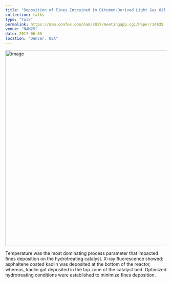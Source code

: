 ```yaml
---
title: "Deposition of Fines Entrained in Bitumen-Derived Light Gas Oil on Hydrotreating Catalyst: Impact of Process Parameters"
collection: talks
type: "Talk"
permalink: https://nam.confex.com/nam/2017/meetingapp.cgi/Paper/14035
venue: "NAM25"
date: 2017-06-05
location: "Denver, USA"
---
```

<img width="613" alt="image" src="https://github.com/Rachita028/Rachita028.github.io/assets/58958731/a1377592-fd75-47eb-a916-b8fb2e61379d">



Temperature was the most dominating process parameter that impacted fines deposition on the hydrotreating catalyst. X-ray fluorescence showed: asphaltene coated kaolin was deposited at the bottom of the reactor, whereas, kaolin got deposited in the top zone of the catalyst bed. 
Optimized hydrotreating conditions were established to minimize fines deposition.
